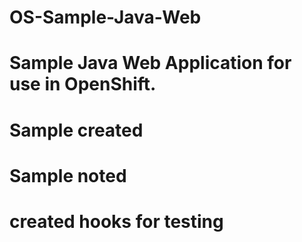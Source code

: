 # OS-Sample-Java-Web
# Sample Java Web Application for use in OpenShift.
# Sample created
# Sample noted
# created hooks for testing
